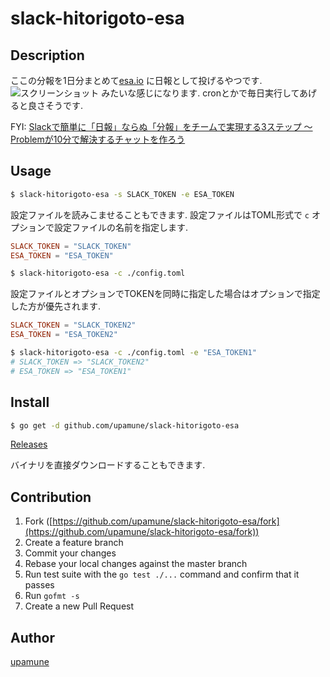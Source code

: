 # slack-hitorigoto-esa

## Description

ここの分報を1日分まとめて[esa.io](https://esa.io/) に日報として投げるやつです.
![スクリーンショット]() みたいな感じになります. cronとかで毎日実行してあげると良さそうです.

FYI: [Slackで簡単に「日報」ならぬ「分報」をチームで実現する3ステップ 〜 Problemが10分で解決するチャットを作ろう](http://c16e.com/1511101558/)
## Usage

```bash
$ slack-hitorigoto-esa -s SLACK_TOKEN -e ESA_TOKEN
```

設定ファイルを読みこませることもできます. 設定ファイルはTOML形式で `c` オプションで設定ファイルの名前を指定します.

```toml:config.toml
SLACK_TOKEN = "SLACK_TOKEN"
ESA_TOKEN = "ESA_TOKEN"
```

```bash
$ slack-hitorigoto-esa -c ./config.toml
```

設定ファイルとオプションでTOKENを同時に指定した場合はオプションで指定した方が優先されます.

```toml:config.toml
SLACK_TOKEN = "SLACK_TOKEN2"
ESA_TOKEN = "ESA_TOKEN2"
```

```bash
$ slack-hitorigoto-esa -c ./config.toml -e "ESA_TOKEN1"
# SLACK_TOKEN => "SLACK_TOKEN2"
# ESA_TOKEN => "ESA_TOKEN1"
```

## Install

```bash
$ go get -d github.com/upamune/slack-hitorigoto-esa
```

[Releases](https://github.com/upamune/slack-hitorigoto-esa/releases)

バイナリを直接ダウンロードすることもできます.

## Contribution

1. Fork ([https://github.com/upamune/slack-hitorigoto-esa/fork](https://github.com/upamune/slack-hitorigoto-esa/fork))
1. Create a feature branch
1. Commit your changes
1. Rebase your local changes against the master branch
1. Run test suite with the `go test ./...` command and confirm that it passes
1. Run `gofmt -s`
1. Create a new Pull Request

## Author

[upamune](https://github.com/upamune)

